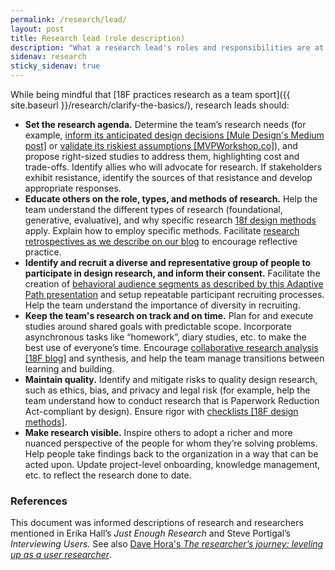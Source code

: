 ```yaml
---
permalink: /research/lead/
layout: post
title: Research lead (role description)
description: "What a research lead's roles and responsibilities are at 18F."
sidenav: research
sticky_sidenav: true
---
```


While being mindful that [18F practices research as a team sport]({{ site.baseurl }}/research/clarify-the-basics/), research leads should:

- **Set the research agenda.** Determine the team’s research needs (for example, [inform its anticipated design decisions [Mule Design's Medium post]](https://medium.com/mule-design/dig-in-the-right-spot-6dc7af5a75e8) or [validate its riskiest assumptions [MVPWorkshop.co]](https://mvpworkshop.co/validate-riskiest-assumption/)), and propose right-sized studies to address them, highlighting cost and trade-offs. Identify allies who will advocate for research. If stakeholders exhibit resistance, identify the sources of that resistance and develop appropriate responses.
- **Educate others on the role, types, and methods of research.** Help the team understand the different types of research (foundational, generative, evaluative), and why specific research [18f design methods](https://methods.18f.gov) apply. Explain how to employ specific methods. Facilitate [research retrospectives as we describe on our blog](https://18f.gsa.gov/2018/10/23/two-exercises-for-improving-design-research-through-reflective-practice/) to encourage reflective practice.
- **Identify and recruit a diverse and representative group of people to participate in design research, and inform their consent.** Facilitate the creation of [behavioral audience segments as described by this Adaptive Path presentation](https://dokumen.tips/documents/adaptive-path-reports-task-based-audience-segmentation-in-six-value-of-experience.html?page=8) and setup repeatable participant recruiting processes. Help the team understand the importance of diversity in recruiting.
- **Keep the team's research on track and on time.** Plan for and execute studies around shared goals with predictable scope. Incorporate asynchronous tasks like “homework”, diary studies, etc. to make the best use of everyone’s time. Encourage [collaborative research analysis [18F blog]](https://18f.gsa.gov/2018/02/06/getting-partners-on-board-with-research-findings/) and synthesis, and help the team manage transitions between learning and building.
- **Maintain quality.** Identify and mitigate risks to quality design research, such as ethics, bias, and privacy and legal risk (for example, help the team understand how to conduct research that is Paperwork Reduction Act-compliant by design). Ensure rigor with [checklists [18F design methods]](https://methods.18f.gov/interview-checklist/).
- **Make research visible.** Inspire others to adopt a richer and more nuanced perspective of the people for whom they’re solving problems. Help people take findings back to the organization in a way that can be acted upon. Update project-level onboarding, knowledge management, etc. to reflect the research done to date.

### References
This document was informed descriptions of research and researchers mentioned in Erika Hall’s *Just Enough Research* and Steve Portigal’s *Interviewing Users.* See also [Dave Hora's *The researcher’s journey: leveling up as a user researcher*](https://medium.com/plangrid-technology/the-researchers-journey-leveling-up-as-a-user-researcher-a85cd35b53f5).
